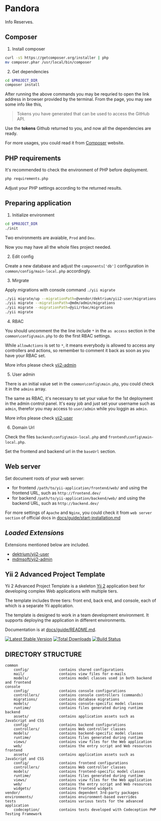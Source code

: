 Pandora
========

Info Reserves.

Composer
-------------

1. Install composer

```bash
curl -sS https://getcomposer.org/installer | php
mv composer.phar /usr/local/bin/composer
```

2. Get dependencies

```bash
cd $PROJECT_DIR
composer install
```

After running the above commands you may be requried to open the link address in browser provided by the terminal. From the page, you may see some info like this,

> Tokens you have generated that can be used to access the GitHub API.

Use the **tokens** Github returned to you, and now all the dependencies are ready.

For more usages, you could read it from [Composer](http://getcomposer.org/) website.

PHP requirements
----------------

It's recommended to check the environment of PHP before deployment.

```bash
php requirements.php
```

Adjust your PHP settings according to the returned results.

Preparing application
-----------------------

1. Initialize environment

```bash
cd $PROJECT_DIR
./init
```

Two environments are avaiable, `Prod` and `Dev`.

Now you may have all the whole files project needed.

2. Edit config

Create a new database and adjust the `components['db']` configuration in `common/config/main-local.php` accordingly.

3. Mirgrate

Apply migrations with console command `./yii migrate`

```bash
./yii migrate/up --migrationPath=@vendor/dektrium/yii2-user/migrations
./yii migrate --migrationPath=@mdm/admin/migrations
./yii migrate --migrationPath=@yii/rbac/migrations
./yii migrate
```

4. RBAC

You should uncomment the the line include `*` in the `as access` section in the `common\config\main.php` to do the first RBAC settings.

While `allowActions` is set to `*`, it means everybody is allowed to access any controllers and actions, so remember to comment it back as soon as you have your RBAC set.

More infos please check [yii2-admin](https://github.com/mdmsoft/yii2-admin)

5. User admin

There is an initial value set in the `common\config\main.php`, you could check it in the `admins` array.

The same as RBAC, it's necessary to set your value for the 1st deployment in the admin control panel. It's easy job and just set your username such as `admin`, therefor you may access to `user/admin` while you loggin as `admin`.

More infos please check [yii2-user](https://github.com/dektrium/yii2-user)

6. Domain Url

Check the files `backend\config\main-local.php` and `frontend\config\main-local.php`.

Set the frontend and backend url in the `baseUrl` section.

Web server
-----------

Set document roots of your web server:

- for frontend `/path/to/yii-application/frontend/web/` and using the frontend URL, such as `http://frontend.dev/`
- for backend `/path/to/yii-application/backend/web/` and using the backend URL, such as `http://backend.dev/`

For more settings of `Apache` and `Nginx`, you could check it from `web server section` of official docs in [docs/guide/start-installation.md](docs/guide/start-installation.md#preparing-application)

*Loaded Extensions*
-------------

Extensions mentioned below are included.

- [dektrium/yii2-user](https://github.com/dektrium/yii2-user.git)
- [mdmsoft/yii2-admin](https://github.com/mdmsoft/yii2-admin.git)


Yii 2 Advanced Project Template
---------------------------------------------

Yii 2 Advanced Project Template is a skeleton [Yii 2](http://www.yiiframework.com/) application best for
developing complex Web applications with multiple tiers.

The template includes three tiers: front end, back end, and console, each of which
is a separate Yii application.

The template is designed to work in a team development environment. It supports
deploying the application in different environments.

Documentation is at [docs/guide/README.md](docs/guide/README.md).

[![Latest Stable Version](https://poser.pugx.org/yiisoft/yii2-app-advanced/v/stable.png)](https://packagist.org/packages/yiisoft/yii2-app-advanced)
[![Total Downloads](https://poser.pugx.org/yiisoft/yii2-app-advanced/downloads.png)](https://packagist.org/packages/yiisoft/yii2-app-advanced)
[![Build Status](https://travis-ci.org/yiisoft/yii2-app-advanced.svg?branch=master)](https://travis-ci.org/yiisoft/yii2-app-advanced)

DIRECTORY STRUCTURE
-------------------

```
common
    config/              contains shared configurations
    mail/                contains view files for e-mails
    models/              contains model classes used in both backend and frontend
console
    config/              contains console configurations
    controllers/         contains console controllers (commands)
    migrations/          contains database migrations
    models/              contains console-specific model classes
    runtime/             contains files generated during runtime
backend
    assets/              contains application assets such as JavaScript and CSS
    config/              contains backend configurations
    controllers/         contains Web controller classes
    models/              contains backend-specific model classes
    runtime/             contains files generated during runtime
    views/               contains view files for the Web application
    web/                 contains the entry script and Web resources
frontend
    assets/              contains application assets such as JavaScript and CSS
    config/              contains frontend configurations
    controllers/         contains Web controller classes
    models/              contains frontend-specific model classes
    runtime/             contains files generated during runtime
    views/               contains view files for the Web application
    web/                 contains the entry script and Web resources
    widgets/             contains frontend widgets
vendor/                  contains dependent 3rd-party packages
environments/            contains environment-based overrides
tests                    contains various tests for the advanced application
    codeception/         contains tests developed with Codeception PHP Testing Framework
```
